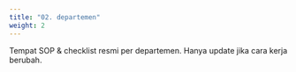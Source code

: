 ```yaml
---
title: "02. departemen"
weight: 2
---
```

Tempat SOP & checklist resmi per departemen. Hanya update jika cara kerja berubah.
